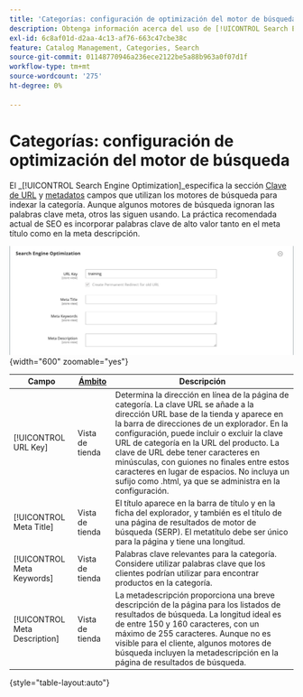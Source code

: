 ```yaml
---
title: 'Categorías: configuración de optimización del motor de búsqueda'
description: Obtenga información acerca del uso de [!UICONTROL Search Engine Optimization] configuración para definir la clave URL y los campos de metadatos que utilizan los motores de búsqueda para indexar la categoría.
exl-id: 6c8af01d-d2aa-4c13-af76-663c47cbe38c
feature: Catalog Management, Categories, Search
source-git-commit: 01148770946a236ece2122be5a88b963a0f07d1f
workflow-type: tm+mt
source-wordcount: '275'
ht-degree: 0%

---
```


# Categorías: configuración de optimización del motor de búsqueda

El _[!UICONTROL Search Engine Optimization]_especifica la sección [Clave de URL](catalog-urls.md) y [metadatos](../merchandising-promotions/meta-data.md) campos que utilizan los motores de búsqueda para indexar la categoría. Aunque algunos motores de búsqueda ignoran las palabras clave meta, otros las siguen usando. La práctica recomendada actual de SEO es incorporar palabras clave de alto valor tanto en el meta título como en la meta descripción.

![Optimización del motor de búsqueda](./assets/categories-search-engine-optimization.png){width="600" zoomable="yes"}

| Campo | [Ámbito](../getting-started/websites-stores-views.md#scope-settings) | Descripción |
|--- |--- |----------------------------------------------------|
| [!UICONTROL URL Key] | Vista de tienda | Determina la dirección en línea de la página de categoría. La clave URL se añade a la dirección URL base de la tienda y aparece en la barra de direcciones de un explorador. En la configuración, puede incluir o excluir la clave URL de categoría en la URL del producto. La clave de URL debe tener caracteres en minúsculas, con guiones no finales entre estos caracteres en lugar de espacios. No incluya un sufijo como .html, ya que se administra en la configuración. |
| [!UICONTROL Meta Title] | Vista de tienda | El título aparece en la barra de título y en la ficha del explorador, y también es el título de una página de resultados de motor de búsqueda (SERP). El metatítulo debe ser único para la página y tiene una longitud. |
| [!UICONTROL Meta Keywords] | Vista de tienda | Palabras clave relevantes para la categoría. Considere utilizar palabras clave que los clientes podrían utilizar para encontrar productos en la categoría. |
| [!UICONTROL Meta Description] | Vista de tienda | La metadescripción proporciona una breve descripción de la página para los listados de resultados de búsqueda. La longitud ideal es de entre 150 y 160 caracteres, con un máximo de 255 caracteres. Aunque no es visible para el cliente, algunos motores de búsqueda incluyen la metadescripción en la página de resultados de búsqueda. |

{style="table-layout:auto"}
